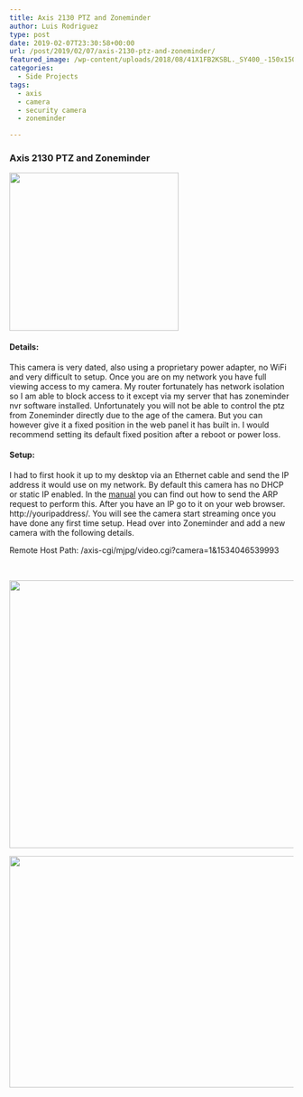 ```yaml
---
title: Axis 2130 PTZ and Zoneminder
author: Luis Rodriguez
type: post
date: 2019-02-07T23:30:58+00:00
url: /post/2019/02/07/axis-2130-ptz-and-zoneminder/
featured_image: /wp-content/uploads/2018/08/41X1FB2KSBL._SY400_-150x150.jpg
categories:
  - Side Projects
tags:
  - axis
  - camera
  - security camera
  - zoneminder

---
```

### Axis 2130 PTZ and Zoneminder

[<img class="aligncenter size-medium wp-image-566" src="https://blog.silocitylabs.com/wp-content/uploads/2018/08/41X1FB2KSBL._SY400_-300x280.jpg" alt="" width="300" height="280" srcset="https://blog.silocitylabs.com/wp-content/uploads/2018/08/41X1FB2KSBL._SY400_-300x280.jpg 300w, https://blog.silocitylabs.com/wp-content/uploads/2018/08/41X1FB2KSBL._SY400_.jpg 429w" sizes="(max-width: 300px) 100vw, 300px" />][1]

#### Details:

This camera is very dated, also using a proprietary power adapter, no WiFi and very difficult to setup. Once you are on my network you have full viewing access to my camera. My router fortunately has network isolation so I am able to block access to it except via my server that has zoneminder nvr software installed. Unfortunately you will not be able to control the ptz from Zoneminder directly due to the age of the camera. But you can however give it a fixed position in the web panel it has built in. I would recommend setting its default fixed position after a reboot or power loss.

<!--more-->

#### Setup:

I had to first hook it up to my desktop via an Ethernet cable and send the IP address it would use on my network. By default this camera has no DHCP or static IP enabled. In the [manual][2] you can find out how to send the ARP request to perform this. After you have an IP go to it on your web browser. http://youripaddress/. You will see the camera start streaming once you have done any first time setup. Head over into Zoneminder and add a new camera with the following details.

Remote Host Path: /axis-cgi/mjpg/video.cgi?camera=1&1534046539993

&nbsp;

[<img class="aligncenter size-full wp-image-695" src="https://blog.silocitylabs.com/wp-content/uploads/2018/12/1.png" alt="" width="526" height="474" srcset="https://blog.silocitylabs.com/wp-content/uploads/2018/12/1.png 526w, https://blog.silocitylabs.com/wp-content/uploads/2018/12/1-300x270.png 300w" sizes="(max-width: 526px) 100vw, 526px" />][3]

[<img class="aligncenter size-full wp-image-696" src="https://blog.silocitylabs.com/wp-content/uploads/2018/12/2.png" alt="" width="526" height="410" srcset="https://blog.silocitylabs.com/wp-content/uploads/2018/12/2.png 526w, https://blog.silocitylabs.com/wp-content/uploads/2018/12/2-300x234.png 300w" sizes="(max-width: 526px) 100vw, 526px" />][4]

 [1]: https://blog.silocitylabs.com/wp-content/uploads/2018/08/41X1FB2KSBL._SY400_.jpg
 [2]: https://www.axis.com/files/usermanual/2130_um_en.pdf
 [3]: https://blog.silocitylabs.com/wp-content/uploads/2018/12/1.png
 [4]: https://blog.silocitylabs.com/wp-content/uploads/2018/12/2.png